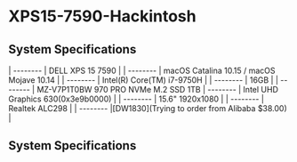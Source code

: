 # XPS15-7590-Hackintosh

## System Specifications

| -------- | DELL XPS 15 7590                                             |
| -------- | macOS Catalina 10.15 / macOS Mojave 10.14                    |
| -------- | Intel(R) Core(TM) i7-9750H                                   |
| -------- | 16GB                                                         |
| -------- | MZ-V7P1T0BW 970 PRO NVMe M.2 SSD 1TB
| -------- | Intel UHD Graphics 630(0x3e9b0000)                           |
| -------- | 15.6" 1920x1080                                              |
| -------- | Realtek ALC298                                               |
| -------- |[DW1830](Trying to order from Alibaba $38.00) |

## System Specifications
